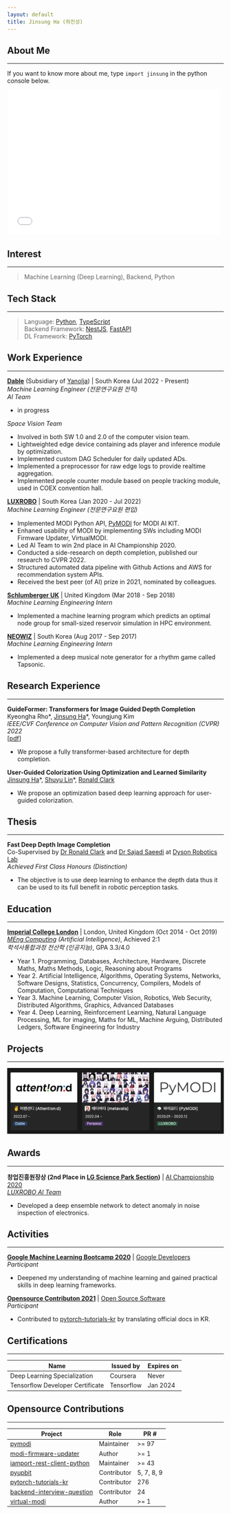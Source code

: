```yaml
---
layout: default
title: Jinsung Ha (하진성)
---
```


## About Me
---
If you want to know more about me, type `import jinsung` in the python console below. 

<iframe frameborder="0" width="98%" height="335px" src="brython/index.html"></iframe>

## Interest
---

> Machine Learning (Deep Learning), Backend, Python

## Tech Stack
---

> Language: [Python](https://img.shields.io/badge/Python-FFD43B?logo=python&logoColor=white), [TypeScript](https://img.shields.io/badge/typescript-%23007ACC.svg?logo=typescript&logoColor=white)  
> Backend Framework: [NestJS](https://img.shields.io/badge/nestjs-%23E0234E.svg?logo=nestjs&logoColor=white), [FastAPI](https://img.shields.io/badge/fastapi-109989?logo=FASTAPI&logoColor=white)  
> DL Framework: [PyTorch](https://img.shields.io/badge/PyTorch-EE4C2C?logo=pytorch&logoColor=white)  

## Work Experience
---

**[Dable](https://dable.io/en)** (Subsidiary of [Yanolja](https://yanolja.in/en)) | South Korea (Jul 2022 - Present)  
_Machine Learning Engineer (전문연구요원 전직)_  
*AI Team*
- in progress

*Space Vision Team*
- Involved in both SW 1.0 and 2.0 of the computer vision team.
- Lightweighted edge device containing ads player and inference module by optimization.
- Implemented custom DAG Scheduler for daily updated ADs.
- Implemented a preprocessor for raw edge logs to provide realtime aggregation.
- Implemented people counter module based on people tracking module, used in COEX convention hall.

**[LUXROBO](https://global.luxrobo.com/eng)** | South Korea (Jan 2020 - Jul 2022)  
_Machine Learning Engineer (전문연구요원 편입)_

- Implemented MODI Python API, [PyMODI](https://github.com/luxrobo/pymodi) for MODI AI KIT.
- Enhaned usability of MODI by implementing SWs including MODI Firmware Updater, VirtualMODI.
- Led AI Team to win 2nd place in AI Championship 2020.
- Conducted a side-research on depth completion, published our research to CVPR 2022.
- Structured automated data pipeline with Github Actions and AWS for recommendation system APIs.
- Received the best peer (of AI) prize in 2021, nominated by colleagues.

**[Schlumberger UK](https://www.slb.com/about/rd/technology/abtc.aspx)** | United Kingdom (Mar 2018 - Sep 2018)  
_Machine Learning Engineering Intern_

- Implemented a machine learning program which predicts an optimal node group for small-sized reservoir simulation in HPC environment.

**[NEOWIZ](https://www.neowiz.com/neowiz?t=1)** | South Korea (Aug 2017 - Sep 2017)  
_Machine Learning Engineering Intern_

- Implemented a deep musical note generator for a rhythm game called Tapsonic.

## Research Experience
---

**GuideFormer: Transformers for Image Guided Depth Completion**  
Kyeongha Rho\*, [Jinsung Ha](https://94929.github.io)\*, Youngjung Kim  
_IEEE/CVF Conference on Computer Vision and Pattern Recognition (CVPR) 2022_  
[[pdf](https://openaccess.thecvf.com/content/CVPR2022/papers/Rho_GuideFormer_Transformers_for_Image_Guided_Depth_Completion_CVPR_2022_paper.pdf)]

- We propose a fully transformer-based architecture for depth completion.

**User-Guided Colorization Using Optimization and Learned Similarity**  
[Jinsung Ha](https://94929.github.io)\*, [Shuyu Lin](https://shuyulin.co.uk)\*, [Ronald Clark](https://www.ron-clark.com)  

- We propose an optimization based deep learning approach for user-guided colorization.

## Thesis
---

**Fast Deep Depth Image Completion**  
Co-Supervised by [Dr Ronald Clark](https://www.ron-clark.com) and [Dr Sajad Saeedi](https://www.sajad-saeedi.ca) at [Dyson Robotics Lab](https://www.imperial.ac.uk/dyson-robotics-lab)  
_Achieved First Class Honours (Distinction)_

- The objective is to use deep learning to enhance the depth data thus it can be used to its full benefit in robotic perception tasks.

## Education
---

**[Imperial College London](https://www.imperial.ac.uk/computing)** | London, United Kingdom (Oct 2014 - Oct 2019)  
_[MEng Computing](https://www.imperial.ac.uk/study/courses/undergraduate/computing-meng/) (Artificial Intelligence)_, Achieved 2:1  
_학석사통합과정 전산학 (인공지능)_, GPA 3.3/4.0

- Year 1. Programming, Databases, Architecture, Hardware, Discrete Maths, Maths Methods, Logic, Reasoning about Programs
- Year 2. Artificial Intelligence, Algorithms, Operating Systems, Networks, Software Designs, Statistics, Concurrency, Compilers, Models of Computation, Computational Techniques
- Year 3. Machine Learning, Computer Vision, Robotics, Web Security, Distributed Algorithms, Graphics, Advanced Databases
- Year 4. Deep Learning, Reinforcement Learning, Natural Language Processing, ML for imaging, Maths for ML, Machine Arguing, Distributed Ledgers, Software Engineering for Industry

## Projects
---

[![Hanc marginis exiguitas non caperet.](./projects.png)](https://jinsungha.notion.site/12716fbd7f154ac4a776ba206b950061)

## Awards
---

**창업진흥원장상 (2nd Place in [LG Science Park Section](https://youtu.be/kNiEJx1Sl7M))** | [AI Championship 2020](http://kstartup-aic.com)  
_[LUXROBO AI Team](https://youtu.be/WvvKBmTsPTY?t=5822)_

- Developed a deep ensemble network to detect anomaly in noise inspection of electronics.

## Activities
---

**[Google Machine Learning Bootcamp 2020](https://developers-kr.googleblog.com/2020/09/mlbootcamp_11.html)** | [Google Developers](https://developers-kr.googleblog.com)  
_Participant_

- Deepened my understanding of machine learning and gained practical skills in deep learning frameworks.

**[Opensource Contributon 2021](https://www.oss.kr/contribution_academy)** | [Open Source Software](https://www.oss.kr)  
_Participant_

- Contributed to [pytorch-tutorials-kr](https://tutorials.pytorch.kr) by translating official docs in KR.

## Certifications
---

| Name                             | Issued by  | Expires on |
| -------------------------------- | ---------- | ---------- |
| Deep Learning Specialization     | Coursera   | Never      |
| Tensorflow Developer Certificate | Tensorflow | Jan 2024   |

## Opensource Contributions
---

| Project                                                                              | Role        | PR #       |
| ------------------------------------------------------------------------------------ | ----------- | ---------- |
| [pymodi](https://github.com/LUXROBO/pymodi)                                          | Maintainer  | \>= 97     |
| [modi-firmware-updater](https://github.com/LUXROBO/modi-firmware-updater)            | Author      | \>= 1      |
| [iamport-rest-client-python](https://github.com/iamport/iamport-rest-client-python)  | Maintainer  | \>= 43     |
| [pyupbit](https://github.com/sharebook-kr/pyupbit)                                   | Contributor | 5, 7, 8, 9 |
| [pytorch-tutorials-kr](https://github.com/9bow/PyTorch-tutorials-kr)                 | Contributor | 276        |
| [backend-interview-question](https://github.com/ksundong/backend-interview-question) | Contributor | 24         |
| [virtual-modi](https://github.com/LUXROBO/virtual-modi)                              | Author      | \>= 1      |
